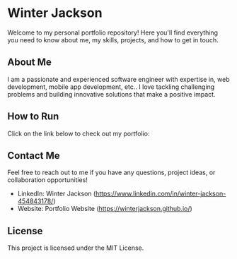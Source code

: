 # Winter Jackson

Welcome to my personal portfolio repository! Here you'll find everything you need to know about me, my skills, projects, and how to get in touch.

## About Me

I am a passionate and experienced software engineer with expertise in, web development, mobile app development, etc.. I love tackling challenging problems and building innovative solutions that make a positive impact.

## How to Run

Click on the link below to check out my portfolio:



## Contact Me

Feel free to reach out to me if you have any questions, project ideas, or collaboration opportunities!

- LinkedIn: Winter Jackson (https://www.linkedin.com/in/winter-jackson-454843178/)
- Website: Portfolio Website (https://winterjackson.github.io/)

## License

This project is licensed under the MIT License.
